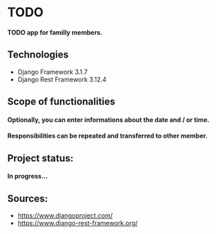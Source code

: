 # TODO

#### TODO app for familly members.

## Technologies
* Django Framework 3.1.7
* Django Rest Framework 3.12.4

## Scope of functionalities
#### Optionally, you can enter informations about the date and / or time.
#### Responsibilities can be repeated and transferred to other member.

## Project status:
#### In progress...

## Sources:
* https://www.djangoproject.com/
* https://www.django-rest-framework.org/

